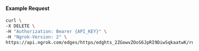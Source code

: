 <!-- Code generated for API Clients. DO NOT EDIT. -->

#### Example Request

```bash
curl \
-X DELETE \
-H "Authorization: Bearer {API_KEY}" \
-H "Ngrok-Version: 2" \
https://api.ngrok.com/edges/https/edghts_2ZGowvZOoS6JpRI9DiwSqkaatwK/routes/edghtsrt_2ZGowwu7RzsNVEpAk8IgXFlfO6v/user_agent_filter
```
